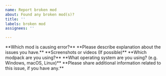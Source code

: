 ```yaml
---
name: Report broken mod
about: Found any broken mod(s)?
title: ''
labels: broken mod
assignees: ''

---
```


<!--
----- Note Starts here -----
Please note that we only accept issues related to Enhanced Mod series! Any modpacks that are outside of EnhancedMod should be reported on appropriate place, not here.

Modpacks that includes on Enhanced Mod are:
- Half-Life 2: Enhanced
- Team Fortress 2: Enhanced
- Black Mesa: Enhanced
- Half-Life 2: Re;Enhanced
- Obsidian Conflict: Enhanced
- PAYDAY 2: Enhanced
- Euro Truck Simulator 2: Enhanced
- American Truck Simulator: Enhanced

Please include more information if possible, so we can help you fix the issue faster ;)
----- Note Ends here -----
--!>

**Which mod is causing error?**

**Please describe explanation about the issues you have.**

**Screenshots or videos (If possible)**

**Which modpack are you using?**

**What operating system are you using? (e.g. Windows, macOS, Linux)**

**Please share additional information related to this issue, if you have any.**
